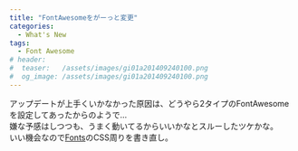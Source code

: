 ```yaml
---
title: "FontAwesomeをがーっと変更"
categories:
  - What's New
tags:
  - Font Awesome
# header:
#  teaser:   /assets/images/gi01a201409240100.png
#  og_image: /assets/images/gi01a201409240100.png
---
```

アップデートが上手くいかなかった原因は、どうやら2タイプのFontAwesomeを設定してあったからのようで…  
嫌な予感はしつつも、うまく動いてるからいいかなとスルーしたツケかな。  
いい機会なので[Fonts](/create-pages/fonts/)のCSS周りを書き直し。